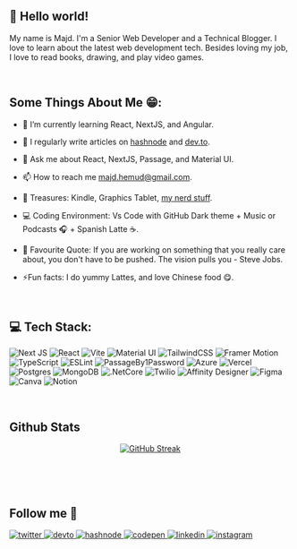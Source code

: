 ## 👋 Hello world!  
  

My name is Majd. I'm a Senior Web Developer and a Technical Blogger. I love to learn about the latest web development tech. Besides loving my job, I love to read books, drawing, and play video games.  
  

<br/>  


## Some Things About Me 😁:

- 🌱 I’m currently learning React, NextJS, and Angular.
  

- 📝 I regularly write articles on [hashnode](https://mecvino-coding.hashnode.dev) and [dev.to](https://dev.to/m3cv1no).
  

- 💬 Ask me about React, NextJS, Passage, and Material UI.
  

- 📫 How to reach me majd.hemud@gmail.com.
  

- 💎 Treasures: Kindle, Graphics Tablet, [my nerd stuff](https://mecvino-coding.hashnode.dev/nerd-stuff).
  

- 💻 Coding Environment: Vs Code with GitHub Dark theme + Music or Podcasts 🎧 + Spanish Latte ☕.
  

- 💬 Favourite Quote: If you are working on something that you really care about, you don't have to be pushed. The vision pulls you - Steve Jobs.
  

- ⚡Fun facts: I do yummy Lattes, and love Chinese food 😋.

<br/>

## 💻 Tech Stack:
<p> <img src="https://img.shields.io/badge/Next-black?style=for-the-badge&amp;logo=next.js&amp;logoColor=white" alt="Next JS"> <img src="https://img.shields.io/badge/react-%2320232a.svg?style=for-the-badge&amp;logo=react&amp;logoColor=%2361DAFB" alt="React"> <img src="https://img.shields.io/badge/vite-9468FE.svg?style=for-the-badge&amp;logo=vite&amp;logoColor=white" alt="Vite"> <img src="https://img.shields.io/badge/materialui-%230081CB.svg?style=for-the-badge&amp;logo=mui&amp;logoColor=white" alt="Material UI"> <img src="https://img.shields.io/badge/tailwindcss-%2338B2AC.svg?style=for-the-badge&amp;logo=tailwind-css&amp;logoColor=white" alt="TailwindCSS"> <img src="https://img.shields.io/badge/framermotion-black.svg?style=for-the-badge&amp;logo=framer&amp;logoColor=white" alt="Framer Motion"> <img src="https://img.shields.io/badge/typescript-%23007ACC.svg?style=for-the-badge&amp;logo=typescript&amp;logoColor=white" alt="TypeScript"> <img src="https://img.shields.io/badge/ESLint-4B3263?style=for-the-badge&amp;logo=eslint&amp;logoColor=white" alt="ESLint"> <img src="https://img.shields.io/badge/passageby1password-0364D3.svg?style=for-the-badge&amp;logo=1password&amp;logoColor=white" alt="PassageBy1Password"> <img src="https://img.shields.io/badge/azure-%230072C6.svg?style=for-the-badge&amp;logo=azure-devops&amp;logoColor=white" alt="Azure"> <img src="https://img.shields.io/badge/vercel-%23000000.svg?style=for-the-badge&amp;logo=vercel&amp;logoColor=white" alt="Vercel"> <img src="https://img.shields.io/badge/postgresql-%23316192.svg?style=for-the-badge&amp;logo=postgresql&amp;logoColor=white" alt="Postgres"> <img src="https://img.shields.io/badge/MongoDB-%234ea94b.svg?style=for-the-badge&amp;logo=mongodb&amp;logoColor=white" alt="MongoDB"> <img src="https://img.shields.io/badge/.NETCore-5C2D91?style=for-the-badge&amp;logo=.net&amp;logoColor=white" alt=".NetCore"> <img src="https://img.shields.io/badge/twilio-F22F46?style=for-the-badge&amp;logo=twilio&amp;logoColor=white" alt="Twilio"> <img src="https://img.shields.io/badge/affinitydesigner-%231B72BE.svg?style=for-the-badge&amp;logo=affinity-designer&amp;logoColor=white" alt="Affinity Designer"> <img src="https://img.shields.io/badge/figma-%23F24E1E.svg?style=for-the-badge&amp;logo=figma&amp;logoColor=white" alt="Figma"> <img src="https://img.shields.io/badge/Canva-%2300C4CC.svg?style=for-the-badge&amp;logo=Canva&amp;logoColor=white" alt="Canva"> <img src="https://img.shields.io/badge/Notion-%23000000.svg?style=for-the-badge&amp;logo=notion&amp;logoColor=white" alt="Notion"></p>

<br/>

## Github Stats  
<p align="center">
  <a href="https://git.io/streak-stats"><img src="https://github-readme-streak-stats-ashen-gamma.vercel.app?user=MajdHemud&theme=soft-green&hide_border=true&background=1C2128&ring=BB40FF&fire=BB40FF&stroke=768390&currStreakLabel=BB40FF&currStreakNum=ADBAC7&sideNums=ADBAC7&sideLabels=ADBAC7&dates=9CA3AF" alt="GitHub Streak" /></a>
  <br/>
  <br/>
  <img src="https://github-readme-stats.vercel.app/api?username=MajdHemud&hide_border=true&include_all_commits=true&count_private=true&title_color=BB40FF&bg_color=1c2128&text_color=adbac7&card_width=500" alt="">
  <br/>
  <br/>
  <img src="https://github-readme-stats.vercel.app/api/top-langs/?username=MajdHemud&hide_border=true&include_all_commits=true&count_private=true&layout=compact&title_color=BB40FF&bg_color=1c2128&text_color=adbac7&card_width=500" alt="">
</p>

<br/>  

## Follow me 🥰  
<a href="https://twitter.com/MajdHemud" target="_blank">
<img src=https://img.shields.io/badge/twitter-%2300acee.svg?&style=for-the-badge&logo=twitter&logoColor=white alt=twitter style="margin-bottom: 5px;" />
</a>
<a href="https://dev.to/m3cv1no" target="_blank">
<img src=https://img.shields.io/badge/dev.to-%2308090A.svg?&style=for-the-badge&logo=dev.to&logoColor=white alt=devto style="margin-bottom: 5px;" />
</a>
<a href="https://hashnode.com/@M3CV1NO" target="_blank">
<img src=https://img.shields.io/badge/hashnode-%232962FF.svg?&style=for-the-badge&logo=hashnode&logoColor=white alt=hashnode style="margin-bottom: 5px;" />
</a>
<a href="https://codepen.io/MajdHemud" target="_blank">
<img src=https://img.shields.io/badge/codepen-%23131417.svg?&style=for-the-badge&logo=codepen&logoColor=white alt=codepen style="margin-bottom: 5px;" />
</a>
<a href="https://linkedin.com/in/majd-abu-hmoud1996" target="_blank">
<img src=https://img.shields.io/badge/linkedin-%231E77B5.svg?&style=for-the-badge&logo=linkedin&logoColor=white alt=linkedin style="margin-bottom: 5px;" />
</a>
<a href="https://instagram.com/majd.sami_350" target="_blank">
<img src=https://img.shields.io/badge/instagram-%23000000.svg?&style=for-the-badge&logo=instagram&logoColor=white alt=instagram style="margin-bottom: 5px;" />
</a>
